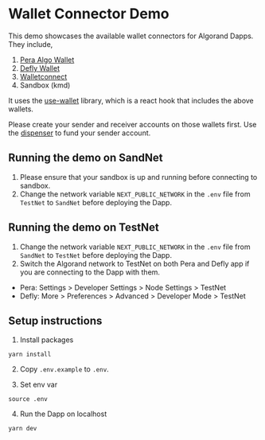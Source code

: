 # Wallet Connector Demo
This demo showcases the available wallet connectors for Algorand Dapps. They include,

1. [Pera Algo Wallet](https://github.com/perawallet/connect)
2. [Defly Wallet](https://github.com/blockshake-io/defly-connect)
3. [Walletconnect](https://developer.algorand.org/docs/get-details/walletconnect/)
4. Sandbox (kmd)

It uses the [use-wallet](https://github.com/TxnLab/use-wallet) library, which is a react hook that includes the above wallets. 

Please create your sender and receiver accounts on those wallets first. Use the [dispenser](https://bank.testnet.algorand.network/) to fund your sender account.

## Running the demo on SandNet
1. Please ensure that your sandbox is up and running before connecting to sandbox.
2. Change the network variable `NEXT_PUBLIC_NETWORK` in the `.env` file from `TestNet` to `SandNet` before deploying the Dapp.

## Running the demo on TestNet

1. Change the network variable `NEXT_PUBLIC_NETWORK` in the `.env` file from `SandNet` to `TestNet` before deploying the Dapp.
2. Switch the Algorand network to TestNet on both Pera and Defly app if you are connecting to the Dapp with them.

- Pera: Settings > Developer Settings > Node Settings > TestNet
- Defly: More > Preferences > Advanced > Developer Mode > TestNet

## Setup instructions

1. Install packages
```
yarn install
```

2. Copy `.env.example` to `.env`.

3. Set env var
```
source .env
```

4. Run the Dapp on localhost
```
yarn dev
```
